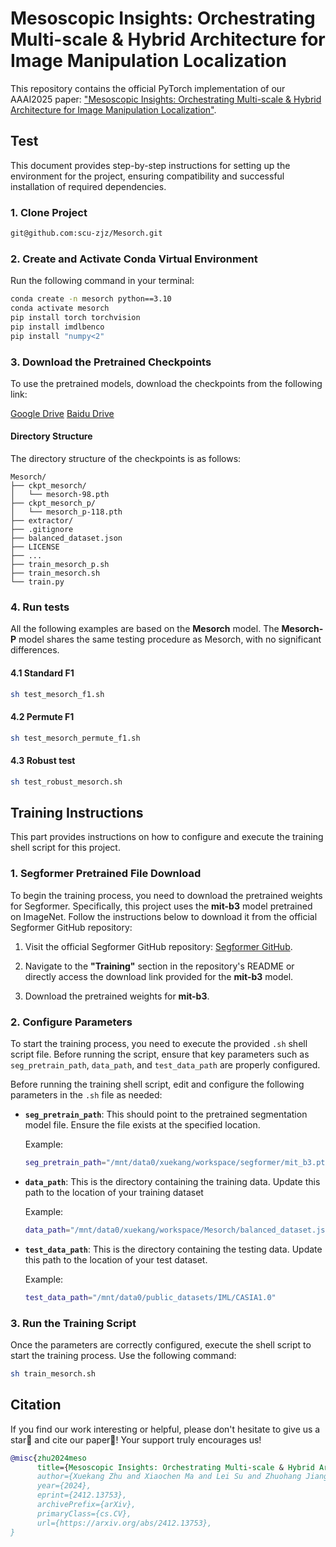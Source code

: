 Mesoscopic Insights: Orchestrating Multi-scale & Hybrid Architecture for Image Manipulation Localization
========

This repository contains the official PyTorch implementation of our AAAI2025 paper: ["Mesoscopic Insights: Orchestrating Multi-scale & Hybrid Architecture for Image Manipulation Localization"](https://arxiv.org/abs/2412.13753).

## Test

This document provides step-by-step instructions for setting up the environment for the project, ensuring compatibility and successful installation of required dependencies.

### 1. Clone Project

```bash
git@github.com:scu-zjz/Mesorch.git
```

### 2. Create and Activate Conda Virtual Environment

Run the following command in your terminal:

```bash
conda create -n mesorch python==3.10
conda activate mesorch
pip install torch torchvision
pip install imdlbenco
pip install "numpy<2"
```

### 3. Download the Pretrained Checkpoints

To use the pretrained models, download the checkpoints from the following link:

[Google Drive](https://drive.google.com/drive/folders/1jwYv-S3HAZqzz0YxM9bJynBiPv-O9-6x?usp=sharing)
[Baidu Drive](https://pan.baidu.com/s/13Byzl5kFc_vZHX8SNe6gGg?pwd=meso)

#### Directory Structure

The directory structure of the checkpoints is as follows:

```plaintext
Mesorch/
├── ckpt_mesorch/
│   └── mesorch-98.pth
├── ckpt_mesorch_p/
│   └── mesorch_p-118.pth
├── extractor/
├── .gitignore
├── balanced_dataset.json
├── LICENSE
├── ...
├── train_mesorch_p.sh
├── train_mesorch.sh
└── train.py
```


### 4. Run tests

All the following examples are based on the **Mesorch** model. The **Mesorch-P** model shares the same testing procedure as Mesorch, with no significant differences.

#### 4.1 Standard F1

```bash
sh test_mesorch_f1.sh
```

#### 4.2 Permute F1

```bash
sh test_mesorch_permute_f1.sh
```

#### 4.3 Robust test

```bash
sh test_robust_mesorch.sh
```

## Training Instructions

This part provides instructions on how to configure and execute the training shell script for this project.
### 1. Segformer Pretrained File Download

To begin the training process, you need to download the pretrained weights for Segformer. Specifically, this project uses the **mit-b3** model pretrained on ImageNet. Follow the instructions below to download it from the official Segformer GitHub repository:

1. Visit the official Segformer GitHub repository: [Segformer GitHub](https://github.com/NVlabs/SegFormer).

2. Navigate to the **"Training"** section in the repository's README or directly access the download link provided for the **mit-b3** model.

3. Download the pretrained weights for **mit-b3**.
 
### 2. Configure Parameters

To start the training process, you need to execute the provided `.sh` shell script file. Before running the script, ensure that key parameters such as `seg_pretrain_path`, `data_path`, and `test_data_path` are properly configured.

Before running the training shell script, edit and configure the following parameters in the `.sh` file as needed:

- **`seg_pretrain_path`**: This should point to the pretrained segmentation model file. Ensure the file exists at the specified location.

  Example:

  ```bash
  seg_pretrain_path="/mnt/data0/xuekang/workspace/segformer/mit_b3.pth"
  ```

- **`data_path`**: This is the directory containing the training data. Update this path to the location of your training dataset

  Example:

  ```bash
  data_path="/mnt/data0/xuekang/workspace/Mesorch/balanced_dataset.json"
  ```

- **`test_data_path`**: This is the directory containing the testing data. Update this path to the location of your test dataset.

  Example:

  ```bash
  test_data_path="/mnt/data0/public_datasets/IML/CASIA1.0"
  ```

### 3. **Run the Training Script**

Once the parameters are correctly configured, execute the shell script to start the training process. Use the following command:

```bash
sh train_mesorch.sh
```

## Citation​
If you find our work interesting or helpful, please don't hesitate to give us a star🌟 and cite our paper🥰! Your support truly encourages us!
```bibtex
@misc{zhu2024meso
      title={Mesoscopic Insights: Orchestrating Multi-scale & Hybrid Architecture for Image Manipulation Localization}, 
      author={Xuekang Zhu and Xiaochen Ma and Lei Su and Zhuohang Jiang and Bo Du and Xiwen Wang and Zeyu Lei and Wentao Feng and Chi-Man Pun and Jizhe Zhou},
      year={2024},
      eprint={2412.13753},
      archivePrefix={arXiv},
      primaryClass={cs.CV},
      url={https://arxiv.org/abs/2412.13753}, 
}
```



